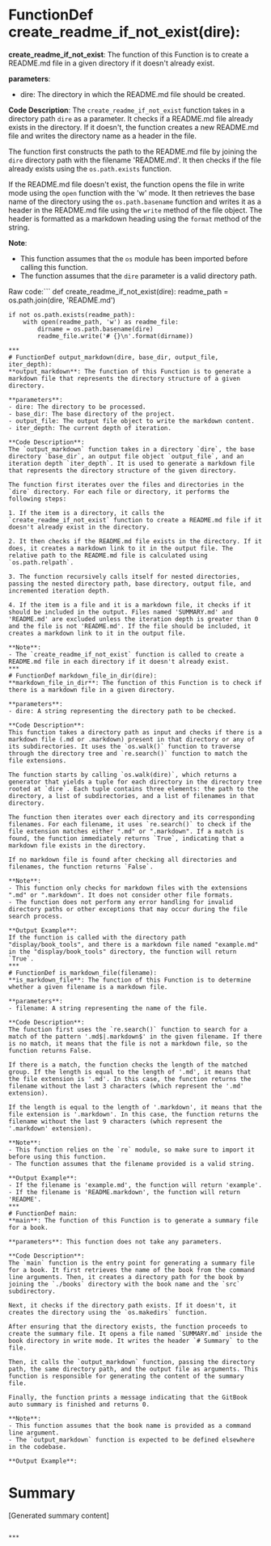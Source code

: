 # FunctionDef create_readme_if_not_exist(dire):
**create_readme_if_not_exist**: The function of this Function is to create a README.md file in a given directory if it doesn't already exist.

**parameters**: 
- dire: The directory in which the README.md file should be created.

**Code Description**: 
The `create_readme_if_not_exist` function takes in a directory path `dire` as a parameter. It checks if a README.md file already exists in the directory. If it doesn't, the function creates a new README.md file and writes the directory name as a header in the file.

The function first constructs the path to the README.md file by joining the `dire` directory path with the filename 'README.md'. It then checks if the file already exists using the `os.path.exists` function.

If the README.md file doesn't exist, the function opens the file in write mode using the `open` function with the 'w' mode. It then retrieves the base name of the directory using the `os.path.basename` function and writes it as a header in the README.md file using the `write` method of the file object. The header is formatted as a markdown heading using the `format` method of the string.

**Note**: 
- This function assumes that the `os` module has been imported before calling this function.
- The function assumes that the `dire` parameter is a valid directory path.

Raw code:```
def create_readme_if_not_exist(dire):
    readme_path = os.path.join(dire, 'README.md')

    if not os.path.exists(readme_path):
        with open(readme_path, 'w') as readme_file:
            dirname = os.path.basename(dire)
            readme_file.write('# {}\n'.format(dirname))
```
***
# FunctionDef output_markdown(dire, base_dir, output_file, iter_depth):
**output_markdown**: The function of this Function is to generate a markdown file that represents the directory structure of a given directory.

**parameters**: 
- dire: The directory to be processed.
- base_dir: The base directory of the project.
- output_file: The output file object to write the markdown content.
- iter_depth: The current depth of iteration.

**Code Description**: 
The `output_markdown` function takes in a directory `dire`, the base directory `base_dir`, an output file object `output_file`, and an iteration depth `iter_depth`. It is used to generate a markdown file that represents the directory structure of the given directory.

The function first iterates over the files and directories in the `dire` directory. For each file or directory, it performs the following steps:

1. If the item is a directory, it calls the `create_readme_if_not_exist` function to create a README.md file if it doesn't already exist in the directory.

2. It then checks if the README.md file exists in the directory. If it does, it creates a markdown link to it in the output file. The relative path to the README.md file is calculated using `os.path.relpath`.

3. The function recursively calls itself for nested directories, passing the nested directory path, base directory, output file, and incremented iteration depth.

4. If the item is a file and it is a markdown file, it checks if it should be included in the output. Files named 'SUMMARY.md' and 'README.md' are excluded unless the iteration depth is greater than 0 and the file is not 'README.md'. If the file should be included, it creates a markdown link to it in the output file.

**Note**: 
- The `create_readme_if_not_exist` function is called to create a README.md file in each directory if it doesn't already exist.
***
# FunctionDef markdown_file_in_dir(dire):
**markdown_file_in_dir**: The function of this Function is to check if there is a markdown file in a given directory.

**parameters**: 
- dire: A string representing the directory path to be checked.

**Code Description**: 
This function takes a directory path as input and checks if there is a markdown file (.md or .markdown) present in that directory or any of its subdirectories. It uses the `os.walk()` function to traverse through the directory tree and `re.search()` function to match the file extensions.

The function starts by calling `os.walk(dire)`, which returns a generator that yields a tuple for each directory in the directory tree rooted at `dire`. Each tuple contains three elements: the path to the directory, a list of subdirectories, and a list of filenames in that directory.

The function then iterates over each directory and its corresponding filenames. For each filename, it uses `re.search()` to check if the file extension matches either ".md" or ".markdown". If a match is found, the function immediately returns `True`, indicating that a markdown file exists in the directory.

If no markdown file is found after checking all directories and filenames, the function returns `False`.

**Note**: 
- This function only checks for markdown files with the extensions ".md" or ".markdown". It does not consider other file formats.
- The function does not perform any error handling for invalid directory paths or other exceptions that may occur during the file search process.

**Output Example**: 
If the function is called with the directory path "display/book_tools", and there is a markdown file named "example.md" in the "display/book_tools" directory, the function will return `True`.
***
# FunctionDef is_markdown_file(filename):
**is_markdown_file**: The function of this Function is to determine whether a given filename is a markdown file.

**parameters**: 
- filename: A string representing the name of the file.

**Code Description**: 
The function first uses the `re.search()` function to search for a match of the pattern '.md$|.markdown$' in the given filename. If there is no match, it means that the file is not a markdown file, so the function returns False.

If there is a match, the function checks the length of the matched group. If the length is equal to the length of '.md', it means that the file extension is '.md'. In this case, the function returns the filename without the last 3 characters (which represent the '.md' extension).

If the length is equal to the length of '.markdown', it means that the file extension is '.markdown'. In this case, the function returns the filename without the last 9 characters (which represent the '.markdown' extension).

**Note**: 
- This function relies on the `re` module, so make sure to import it before using this function.
- The function assumes that the filename provided is a valid string.

**Output Example**: 
- If the filename is 'example.md', the function will return 'example'.
- If the filename is 'README.markdown', the function will return 'README'.
***
# FunctionDef main:
**main**: The function of this Function is to generate a summary file for a book.

**parameters**: This function does not take any parameters.

**Code Description**: 
The `main` function is the entry point for generating a summary file for a book. It first retrieves the name of the book from the command line arguments. Then, it creates a directory path for the book by joining the `./books` directory with the book name and the `src` subdirectory. 

Next, it checks if the directory path exists. If it doesn't, it creates the directory using the `os.makedirs` function. 

After ensuring that the directory exists, the function proceeds to create the summary file. It opens a file named `SUMMARY.md` inside the book directory in write mode. It writes the header `# Summary` to the file.

Then, it calls the `output_markdown` function, passing the directory path, the same directory path, and the output file as arguments. This function is responsible for generating the content of the summary file.

Finally, the function prints a message indicating that the GitBook auto summary is finished and returns 0.

**Note**: 
- This function assumes that the book name is provided as a command line argument.
- The `output_markdown` function is expected to be defined elsewhere in the codebase.

**Output Example**: 
```
# Summary

[Generated summary content]
```

***
